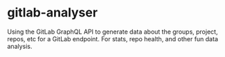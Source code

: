 # gitlab-analyser
Using the GitLab GraphQL API to generate data about the groups, project, repos, etc for a GitLab endpoint. For stats, repo health, and other fun data analysis.
